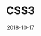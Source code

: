 ---
id: 8
title: CSS3
tag: css
date: "2018-10-17"
image: ../src/images/icons/css3.svg
pagetype: tech
---